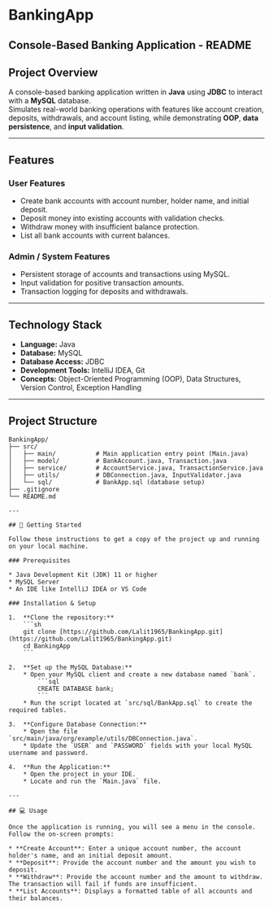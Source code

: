 # BankingApp
## Console-Based Banking Application - README

## Project Overview
A console-based banking application written in **Java** using **JDBC** to interact with a **MySQL** database.  
Simulates real-world banking operations with features like account creation, deposits, withdrawals, and account listing, while demonstrating **OOP**, **data persistence**, and **input validation**.

---

## Features

### User Features
- Create bank accounts with account number, holder name, and initial deposit.  
- Deposit money into existing accounts with validation checks.  
- Withdraw money with insufficient balance protection.  
- List all bank accounts with current balances.  

### Admin / System Features
- Persistent storage of accounts and transactions using MySQL.  
- Input validation for positive transaction amounts.  
- Transaction logging for deposits and withdrawals.  

---

## Technology Stack
- **Language:** Java  
- **Database:** MySQL  
- **Database Access:** JDBC  
- **Development Tools:** IntelliJ IDEA, Git  
- **Concepts:** Object-Oriented Programming (OOP), Data Structures, Version Control, Exception Handling  

---

## Project Structure

```text
BankingApp/
├── src/
│   ├── main/           # Main application entry point (Main.java)
│   ├── model/          # BankAccount.java, Transaction.java
│   ├── service/        # AccountService.java, TransactionService.java
│   ├── utils/          # DBConnection.java, InputValidator.java
│   └── sql/            # BankApp.sql (database setup)
├── .gitignore
└── README.md

---

## 🚀 Getting Started

Follow these instructions to get a copy of the project up and running on your local machine.

### Prerequisites

* Java Development Kit (JDK) 11 or higher
* MySQL Server
* An IDE like IntelliJ IDEA or VS Code

### Installation & Setup

1.  **Clone the repository:**
    ```sh
    git clone [https://github.com/Lalit1965/BankingApp.git](https://github.com/Lalit1965/BankingApp.git)
    cd BankingApp
    ```

2.  **Set up the MySQL Database:**
    * Open your MySQL client and create a new database named `bank`.
        ```sql
        CREATE DATABASE bank;
        ```
    * Run the script located at `src/sql/BankApp.sql` to create the required tables.

3.  **Configure Database Connection:**
    * Open the file `src/main/java/org/example/utils/DBConnection.java`.
    * Update the `USER` and `PASSWORD` fields with your local MySQL username and password.

4.  **Run the Application:**
    * Open the project in your IDE.
    * Locate and run the `Main.java` file.

---

## 💻 Usage

Once the application is running, you will see a menu in the console. Follow the on-screen prompts:

* **Create Account**: Enter a unique account number, the account holder's name, and an initial deposit amount.
* **Deposit**: Provide the account number and the amount you wish to deposit.
* **Withdraw**: Provide the account number and the amount to withdraw. The transaction will fail if funds are insufficient.
* **List Accounts**: Displays a formatted table of all accounts and their balances.

